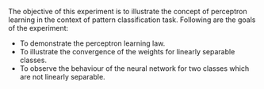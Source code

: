 The objective of this experiment is to illustrate the concept of perceptron learning in the context of pattern classification task. Following are the goals of the experiment:
- To demonstrate the perceptron learning law.
- To illustrate the convergence of the weights for linearly separable classes.
- To observe the behaviour of the neural network for two classes which are not linearly separable.



